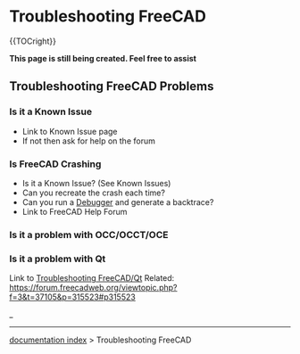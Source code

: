 # Troubleshooting FreeCAD
{{TOCright}}


**This page is still being created. Feel free to assist**

## Troubleshooting FreeCAD Problems 

### Is it a Known Issue 

-   Link to Known Issue page
-   If not then ask for help on the forum

### Is FreeCAD Crashing 

-   Is it a Known Issue? (See Known Issues)
-   Can you recreate the crash each time?
-   Can you run a [Debugger](Debugging.md) and generate a backtrace?
-   Link to FreeCAD Help Forum

### Is it a problem with OCC/OCCT/OCE 

### Is it a problem with Qt 

Link to [Troubleshooting FreeCAD/Qt](Troubleshooting_FreeCAD/Qt.md) Related: <https://forum.freecadweb.org/viewtopic.php?f=3&t=37105&p=315523#p315523>

_

---
[documentation index](../README.md) > Troubleshooting FreeCAD
